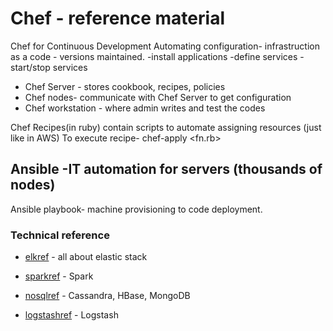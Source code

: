 # Chef - reference material
Chef for Continuous Development
Automating configuration- infrastruction as a code - versions maintained.
 -install applications
 -define services
 -start/stop services
* Chef Server - stores cookbook, recipes, policies
* Chef nodes- communicate with Chef Server to get
configuration
* Chef workstation - where admin writes and test
the codes

Chef Recipes(in ruby) contain scripts to
 automate assigning resources (just like in AWS)
 To execute recipe-
 chef-apply <fn.rb>

## Ansible -IT automation for servers (thousands of nodes)
Ansible playbook- machine provisioning to code deployment.



### Technical reference
* [elkref] - all about elastic stack
* [sparkref] - Spark
* [nosqlref] - Cassandra, HBase, MongoDB
* [logstashref] - Logstash

   [elkref]: <https://github.com/shradhatx/reference/elkdoc>
   [sparkref]: <https://github.com/shradhatx/reference/elkdoc>
   [nosqlref]: <https://github.com/shradhatx/reference/nosqldoc>
   [logstashref]: <https://github.com/shradhatx/reference/logstashdoc>










